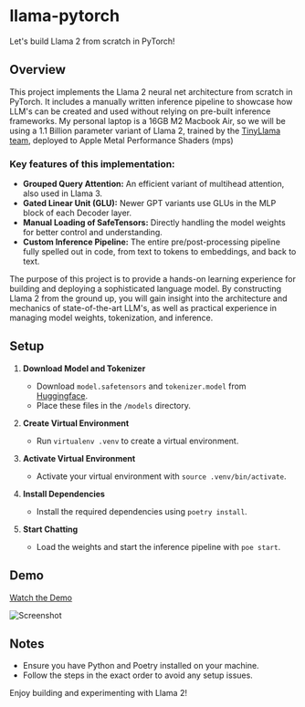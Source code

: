 # llama-pytorch

Let's build Llama 2 from scratch in PyTorch!

## Overview

This project implements the Llama 2 neural net architecture from scratch in PyTorch. It includes a manually written inference pipeline to showcase how LLM's can be created and used without relying on pre-built inference frameworks. My personal laptop is a 16GB M2 Macbook Air, so we will be using a 1.1 Billion parameter variant of Llama 2, trained by the [TinyLlama team](https://github.com/jzhang38/TinyLlama), deployed to Apple Metal Performance Shaders (mps) 

### Key features of this implementation:
- **Grouped Query Attention:** An efficient variant of multihead attention, also used in Llama 3.
- **Gated Linear Unit (GLU):** Newer GPT variants use GLUs in the MLP block of each Decoder layer.
- **Manual Loading of SafeTensors:** Directly handling the model weights for better control and understanding.
- **Custom Inference Pipeline:** The entire pre/post-processing pipeline fully spelled out in code, from text to tokens to embeddings, and back to text.

The purpose of this project is to provide a hands-on learning experience for building and deploying a sophisticated language model. By constructing Llama 2 from the ground up, you will gain insight into the architecture and mechanics of state-of-the-art LLM's, as well as practical experience in managing model weights, tokenization, and inference.

## Setup

1. **Download Model and Tokenizer**
   - Download `model.safetensors` and `tokenizer.model` from [Huggingface](https://huggingface.co/TinyLlama/TinyLlama-1.1B-Chat-v1.0/tree/main).
   - Place these files in the `/models` directory.

2. **Create Virtual Environment**
   - Run `virtualenv .venv` to create a virtual environment.

3. **Activate Virtual Environment**
   - Activate your virtual environment with `source .venv/bin/activate`.

4. **Install Dependencies**
   - Install the required dependencies using `poetry install`.

5. **Start Chatting**
   - Load the weights and start the inference pipeline with `poe start`.

## Demo

[Watch the Demo](https://www.youtube.com/watch?v=virODFK7uMU)

![Screenshot](https://github.com/user-attachments/assets/e87b31c2-0b37-4f36-9ca3-013e7788eaa1)

## Notes

- Ensure you have Python and Poetry installed on your machine.
- Follow the steps in the exact order to avoid any setup issues.

Enjoy building and experimenting with Llama 2!
